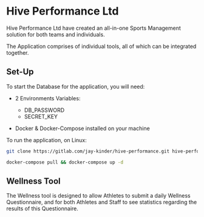# Hive Performance Ltd

Hive Performance Ltd have created an all-in-one Sports Management solution for both teams and individuals.

The Application comprises of individual tools, all of which can be integrated together.

## Set-Up

To start the Database for the application, you will need:

* 2 Environments Variables:
    * DB_PASSWORD
    * SECRET_KEY  

* Docker & Docker-Compose installed on your machine

To run the application, on Linux:

```bash
git clone https://gitlab.com/jay-kinder/hive-performance.git hive-performance && cd $_

docker-compose pull && docker-compose up -d
```

## Wellness Tool

The Wellness tool is designed to allow Athletes to submit a daily Wellness Questionnaire, and for both Athletes and Staff to see statistics regarding the results of this Questionnaire.
